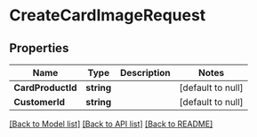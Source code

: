 # CreateCardImageRequest

## Properties
Name | Type | Description | Notes
------------ | ------------- | ------------- | -------------
**CardProductId** | **string** |  | [default to null]
**CustomerId** | **string** |  | [default to null]

[[Back to Model list]](../README.md#documentation-for-models) [[Back to API list]](../README.md#documentation-for-api-endpoints) [[Back to README]](../README.md)

